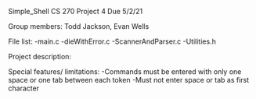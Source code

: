 Simple_Shell
CS 270 Project 4
Due 5/2/21

Group members: Todd Jackson, Evan Wells 

File list:
    -main.c
    -dieWithError.c
    -ScannerAndParser.c
    -Utilities.h

Project description:

Special features/ limitations: 
    -Commands must be entered with only one space or one tab between each token
    -Must not enter space or tab as first character